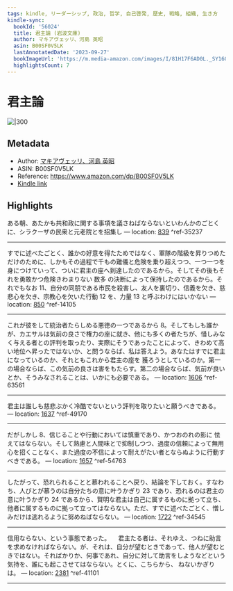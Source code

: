 ```yaml
---
tags: kindle, リーダーシップ, 政治, 哲学, 自己啓発, 歴史, 戦略, 組織, 生き方
kindle-sync:
  bookId: '56024'
  title: 君主論 (岩波文庫)
  author: マキアヴェッリ、河島 英昭
  asin: B00SF0V5LK
  lastAnnotatedDate: '2023-09-27'
  bookImageUrl: 'https://m.media-amazon.com/images/I/81H17F6AD0L._SY160.jpg'
  highlightsCount: 7
---
```


# 君主論
![|300](https://m.media-amazon.com/images/I/81H17F6AD0L.jpg)
## Metadata
* Author: [マキアヴェッリ、河島 英昭](https://www.amazon.comundefined)
* ASIN: B00SF0V5LK
* Reference: https://www.amazon.com/dp/B00SF0V5LK
* [Kindle link](kindle://book?action=open&asin=B00SF0V5LK)

## Highlights
ある朝、あたかも共和政に関する事項を議さねばならないといわんかのごとくに、シラクーザの民衆と元老院とを招集し — location: [839](kindle://book?action=open&asin=B00SF0V5LK&location=839) ^ref-35237

---
すでに述べたごとく、誰かの好意を得たためではなく、軍隊の階級を昇りつめただけのために、しかもその過程で千もの難儀と危険を乗り超えつつ、一つ一つを身につけていって、ついに君主の座へ到達したのであるから。そしてその後もそれを勇敢かつ危険きわまりない 数多 の決断によって保持したのであるから。それでもなお 11、自分の同朋である市民を殺害し、友人を裏切り、信義を欠き、慈悲心を欠き、宗教心を欠いた行動 12 を、力量 13 と呼ぶわけにはいかない — location: [850](kindle://book?action=open&asin=B00SF0V5LK&location=850) ^ref-14105

---
これが彼をして統治者たらしめる悪徳の一つであるから 8。そしてもしも誰かが、カエサルは気前の良さで権力の座に就き、他にも多くの者たちが、惜しみなく与える者との評判を取ったり、実際にそうであったことによって、きわめて高い地位へ昇ったではないか、と問うならば、私は答えよう。あなたはすでに君主になっているのか、それともこれから君主の座を 獲ろうとしているのか。第一の場合ならば、この気前の良さは害をもたらす。第二の場合ならば、気前が良いとか、そうみなされることは、いかにも必要である。 — location: [1606](kindle://book?action=open&asin=B00SF0V5LK&location=1606) ^ref-63561

---
君主は誰しも慈悲ぶかく冷酷でないという評判を取りたいと願うべきである。 — location: [1637](kindle://book?action=open&asin=B00SF0V5LK&location=1637) ^ref-49170

---
だがしかし 8、信じることや行動においては慎重であり、かつおのれの影に 怯えてはならない。そして熟慮と人間味とで抑制しつつ、過度の信頼によって無用心を招くことなく、また過度の不信によって耐えがたい者とならぬように行動すべきである。 — location: [1657](kindle://book?action=open&asin=B00SF0V5LK&location=1657) ^ref-54763

---
したがって、恐れられることと慕われることへ戻り、結論を下しておく。すなわち、人びとが慕うのは自分たちの意に叶うかぎり 23 であり、恐れるのは君主の意に叶うかぎり 24 であるから、賢明な君主は自己に属するものに拠って立ち、他者に属するものに拠って立ってはならない。ただ、すでに述べたごとく、憎しみだけは逃れるように努めねばならない。 — location: [1722](kindle://book?action=open&asin=B00SF0V5LK&location=1722) ^ref-34545

---
信用ならない、という事態であった。 　君主たる者は、それゆえ、つねに助言を求めなければならない。が、それは、自分が望むときであって、他人が望むときではない。そればかりか、何事であれ、自分に対して助言をしようなどという気持を、誰にも起こさせてはならない。とくに、こちらから、 ねないかぎりは。 — location: [2381](kindle://book?action=open&asin=B00SF0V5LK&location=2381) ^ref-41101

---
